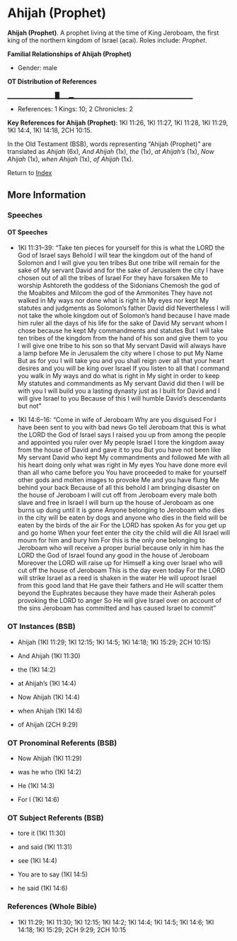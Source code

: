 # Ahijah (Prophet)
**Ahijah (Prophet)**. 
A prophet living at the time of King Jeroboam, the first king of the northern kingdom of Israel (acai). 
Roles include: 
_Prophet_. 




**Familial Relationships of Ahijah (Prophet)**


* Gender: male


**OT Distribution of References**

▁▁▁▁▁▁▁▁▁▁█▁▁▂▁▁▁▁▁▁▁▁▁▁▁▁▁▁▁▁▁▁▁▁▁▁▁▁▁
* References: 1 Kings: 10; 2 Chronicles: 2



**Key References for Ahijah (Prophet)**: 
1KI 11:26, 1KI 11:27, 1KI 11:28, 1KI 11:29, 1KI 14:4, 1KI 14:18, 2CH 10:15. 


In the Old Testament (BSB), words representing “Ahijah (Prophet)” are translated as 
*Ahijah* (6x), *And Ahijah* (1x), *the* (1x), *at Ahijah’s* (1x), *Now Ahijah* (1x), *when Ahijah* (1x), *of Ahijah* (1x). 




Return to [Index](00-Index.md)

## More Information

### Speeches

#### OT Speeches

* 1KI 11:31–39: “Take ten pieces for yourself for this is what the LORD the God of Israel says Behold I will tear the kingdom out of the hand of Solomon and I will give you ten tribes But one tribe will remain for the sake of My servant David and for the sake of Jerusalem the city I have chosen out of all the tribes of Israel For they have forsaken Me to worship Ashtoreth the goddess of the Sidonians Chemosh the god of the Moabites and Milcom the god of the Ammonites They have not walked in My ways nor done what is right in My eyes nor kept My statutes and judgments as Solomon’s father David did Nevertheless I will not take the whole kingdom out of Solomon’s hand because I have made him ruler all the days of his life for the sake of David My servant whom I chose because he kept My commandments and statutes But I will take ten tribes of the kingdom from the hand of his son and give them to you I will give one tribe to his son so that My servant David will always have a lamp before Me in Jerusalem the city where I chose to put My Name But as for you I will take you and you shall reign over all that your heart desires and you will be king over Israel If you listen to all that I command you walk in My ways and do what is right in My sight in order to keep My statutes and commandments as My servant David did then I will be with you I will build you a lasting dynasty just as I built for David and I will give Israel to you Because of this I will humble David’s descendants but not”

* 1KI 14:6–16: “Come in wife of Jeroboam Why are you disguised For I have been sent to you with bad news Go tell Jeroboam that this is what the LORD the God of Israel says I raised you up from among the people and appointed you ruler over My people Israel I tore the kingdom away from the house of David and gave it to you But you have not been like My servant David who kept My commandments and followed Me with all his heart doing only what was right in My eyes You have done more evil than all who came before you You have proceeded to make for yourself other gods and molten images to provoke Me and you have flung Me behind your back Because of all this behold I am bringing disaster on the house of Jeroboam I will cut off from Jeroboam every male both slave and free in Israel I will burn up the house of Jeroboam as one burns up dung until it is gone Anyone belonging to Jeroboam who dies in the city will be eaten by dogs and anyone who dies in the field will be eaten by the birds of the air For the LORD has spoken As for you get up and go home When your feet enter the city the child will die All Israel will mourn for him and bury him For this is the only one belonging to Jeroboam who will receive a proper burial because only in him has the LORD the God of Israel found any good in the house of Jeroboam Moreover the LORD will raise up for Himself a king over Israel who will cut off the house of Jeroboam This is the day even today For the LORD will strike Israel as a reed is shaken in the water He will uproot Israel from this good land that He gave their fathers and He will scatter them beyond the Euphrates because they have made their Asherah poles provoking the LORD to anger So He will give Israel over on account of the sins Jeroboam has committed and has caused Israel to commit”

### OT Instances (BSB)

* Ahijah (1KI 11:29; 1KI 12:15; 1KI 14:5; 1KI 14:18; 1KI 15:29; 2CH 10:15)

* And Ahijah (1KI 11:30)

* the (1KI 14:2)

* at Ahijah’s (1KI 14:4)

* Now Ahijah (1KI 14:4)

* when Ahijah (1KI 14:6)

* of Ahijah (2CH 9:29)



### OT Pronominal Referents (BSB)

* Now Ahijah (1KI 11:29)

* was he who (1KI 14:2)

* He (1KI 14:3)

* For I (1KI 14:6)



### OT Subject Referents (BSB)

* tore it (1KI 11:30)

* and said (1KI 11:31)

* see (1KI 14:4)

* You are to say (1KI 14:5)

* he said (1KI 14:6)



### References (Whole Bible)

* 1KI 11:29; 1KI 11:30; 1KI 12:15; 1KI 14:2; 1KI 14:4; 1KI 14:5; 1KI 14:6; 1KI 14:18; 1KI 15:29; 2CH 9:29; 2CH 10:15




